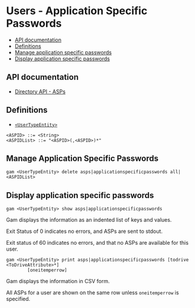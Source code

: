 # Users - Application Specific Passwords
- [API documentation](#api-documentation)
- [Definitions](#definitions)
- [Manage application specific passwords](#manage-application-specific-passwords)
- [Display application specific passwords](#display-application-specific-passwords)

## API documentation
* [Directory API - ASPs](https://developers.google.com/admin-sdk/directory/reference/rest/v1/asps)

## Definitions
* [`<UserTypeEntity>`](Collections-of-Users)

```
<ASPID> ::= <String>
<ASPIDList> ::= "<ASPID>(,<ASPID>)*"
```
## Manage Application Specific Passwords
```
gam <UserTypeEntity> delete asps|applicationspecificpasswords all|<ASPIDList>
```
## Display application specific passwords
```
gam <UserTypeEntity> show asps|applicationspecificpasswords
```
Gam displays the information as an indented list of keys and values.

Exit Status of 0 indicates no errors, and ASPs are sent to stdout.

Exit status of 60 indicates no errors, and that no ASPs are available for this user.
```
gam <UserTypeEntity> print asps|applicationspecificpasswords [todrive <ToDriveAttribute>*]
        [oneitemperrow]
```
Gam displays the information in CSV form.

All ASPs for a user are shown on the same row unless `oneitemperrow` is specified.

